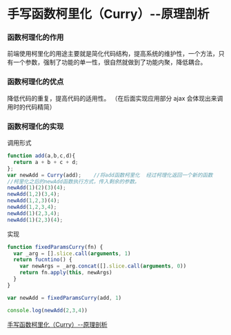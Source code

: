 # 手写函数柯里化（Curry）--原理剖析

### 函数柯理化的作用

前端使用柯里化的用途主要就是简化代码结构，提高系统的维护性，一个方法，只有一个参数，强制了功能的单一性，很自然就做到了功能内聚，降低耦合。

### 函数柯理化的优点

降低代码的重复，提高代码的适用性。 （在后面实现应用部分 ajax 会体现出来调用时的代码精简）

### 函数柯理化的实现

调用形式

```js
function add(a,b,c,d){
  return a + b + c + d;
};
var newAdd = Curry(add);    //将add函数柯里化  经过柯理化返回一个新的函数
//柯里化之后的newAdd函数执行方式，传入剩余的参数。
newAdd(1)(2)(3)(4);  
newAdd(1,2)(3,4);
newAdd(1,2,3)(4);
newAdd(1,2,3,4);
newAdd(1)(2,3,4);
newAdd(1)(2,3)(4);

```

实现

```js
function fixedParamsCurry(fn) {
  var _arg = [].slice.call(arguments, 1)
  return fucntino() {
    var newArgs = _arg.concat([].slice.call(arguments, 0))
    return fn.apply(this, newArgs)
  }
}

var newAdd = fixedParamsCurry(add, 1)

console.log(newAdd(2,3,4))
```

[手写函数柯里化（Curry）--原理剖析](https://blog.csdn.net/Ahuagcs/article/details/103910741)
